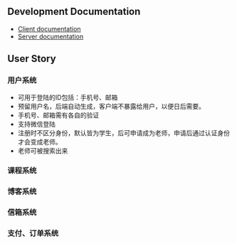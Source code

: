 ## Development Documentation

* [Client documentation](https://github.com/77Vincent/xfolio/tree/master/client)
* [Server documentation](https://github.com/77Vincent/xfolio/tree/master/server)

## User Story
### 用户系统
* 可用于登陆的ID包括：手机号、邮箱
* 预留用户名，后端自动生成，客户端不暴露给用户，以便日后需要。
* 手机号、邮箱需有各自的验证
* 支持微信登陆
* 注册时不区分身份，默认皆为学生，后可申请成为老师，申请后通过认证身份才会变成老师。
* 老师可被搜索出来

### 课程系统

### 博客系统

### 信箱系统

### 支付、订单系统

